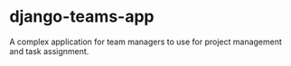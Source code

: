 # django-teams-app
A complex application for team managers to use for project management and task assignment.
